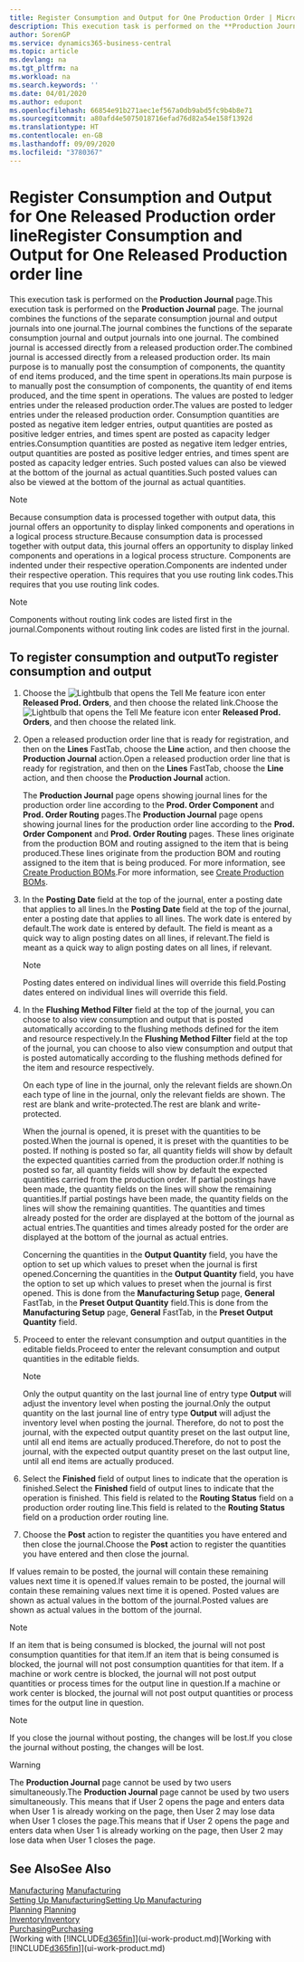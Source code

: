 ```yaml
---
title: Register Consumption and Output for One Production Order | Microsoft Docs
description: This execution task is performed on the **Production Journal** page. The journal combines the functions of the separate consumption journal and output journals into one journal. The combined journal is accessed directly from a released production order. Its main purpose is to manually post the consumption of components, the quantity of end items produced, and the time spent in operations.
author: SorenGP
ms.service: dynamics365-business-central
ms.topic: article
ms.devlang: na
ms.tgt_pltfrm: na
ms.workload: na
ms.search.keywords: ''
ms.date: 04/01/2020
ms.author: edupont
ms.openlocfilehash: 66854e91b271aec1ef567a0db9abd5fc9b4b8e71
ms.sourcegitcommit: a80afd4e5075018716efad76d82a54e158f1392d
ms.translationtype: HT
ms.contentlocale: en-GB
ms.lasthandoff: 09/09/2020
ms.locfileid: "3780367"
---
```

# <a name="register-consumption-and-output-for-one-released-production-order-line"></a><span data-ttu-id="a36b9-106">Register Consumption and Output for One Released Production order line</span><span class="sxs-lookup"><span data-stu-id="a36b9-106">Register Consumption and Output for One Released Production order line</span></span>
<span data-ttu-id="a36b9-107">This execution task is performed on the **Production Journal** page.</span><span class="sxs-lookup"><span data-stu-id="a36b9-107">This execution task is performed on the **Production Journal** page.</span></span> <span data-ttu-id="a36b9-108">The journal combines the functions of the separate consumption journal and output journals into one journal.</span><span class="sxs-lookup"><span data-stu-id="a36b9-108">The journal combines the functions of the separate consumption journal and output journals into one journal.</span></span> <span data-ttu-id="a36b9-109">The combined journal is accessed directly from a released production order.</span><span class="sxs-lookup"><span data-stu-id="a36b9-109">The combined journal is accessed directly from a released production order.</span></span> <span data-ttu-id="a36b9-110">Its main purpose is to manually post the consumption of components, the quantity of end items produced, and the time spent in operations.</span><span class="sxs-lookup"><span data-stu-id="a36b9-110">Its main purpose is to manually post the consumption of components, the quantity of end items produced, and the time spent in operations.</span></span> <span data-ttu-id="a36b9-111">The values are posted to ledger entries under the released production order.</span><span class="sxs-lookup"><span data-stu-id="a36b9-111">The values are posted to ledger entries under the released production order.</span></span> <span data-ttu-id="a36b9-112">Consumption quantities are posted as negative item ledger entries, output quantities are posted as positive ledger entries, and times spent are posted as capacity ledger entries.</span><span class="sxs-lookup"><span data-stu-id="a36b9-112">Consumption quantities are posted as negative item ledger entries, output quantities are posted as positive ledger entries, and times spent are posted as capacity ledger entries.</span></span> <span data-ttu-id="a36b9-113">Such posted values can also be viewed at the bottom of the journal as actual quantities.</span><span class="sxs-lookup"><span data-stu-id="a36b9-113">Such posted values can also be viewed at the bottom of the journal as actual quantities.</span></span>  

> [!NOTE]  
>  <span data-ttu-id="a36b9-114">Because consumption data is processed together with output data, this journal offers an opportunity to display linked components and operations in a logical process structure.</span><span class="sxs-lookup"><span data-stu-id="a36b9-114">Because consumption data is processed together with output data, this journal offers an opportunity to display linked components and operations in a logical process structure.</span></span> <span data-ttu-id="a36b9-115">Components are indented under their respective operation.</span><span class="sxs-lookup"><span data-stu-id="a36b9-115">Components are indented under their respective operation.</span></span> <span data-ttu-id="a36b9-116">This requires that you use routing link codes.</span><span class="sxs-lookup"><span data-stu-id="a36b9-116">This requires that you use routing link codes.</span></span>  

> [!NOTE]  
>  <span data-ttu-id="a36b9-117">Components without routing link codes are listed first in the journal.</span><span class="sxs-lookup"><span data-stu-id="a36b9-117">Components without routing link codes are listed first in the journal.</span></span>  

## <a name="to-register-consumption-and-output"></a><span data-ttu-id="a36b9-118">To register consumption and output</span><span class="sxs-lookup"><span data-stu-id="a36b9-118">To register consumption and output</span></span>  
1.  <span data-ttu-id="a36b9-119">Choose the ![Lightbulb that opens the Tell Me feature](media/ui-search/search_small.png "Tell me what you want to do") icon enter **Released Prod. Orders**, and then choose the related link.</span><span class="sxs-lookup"><span data-stu-id="a36b9-119">Choose the ![Lightbulb that opens the Tell Me feature](media/ui-search/search_small.png "Tell me what you want to do") icon enter **Released Prod. Orders**, and then choose the related link.</span></span>  
2.  <span data-ttu-id="a36b9-120">Open a released production order line that is ready for registration, and then on the **Lines** FastTab, choose the **Line** action, and then choose the **Production Journal** action.</span><span class="sxs-lookup"><span data-stu-id="a36b9-120">Open a released production order line that is ready for registration, and then on the **Lines** FastTab, choose the **Line** action, and then choose the **Production Journal** action.</span></span>  

    <span data-ttu-id="a36b9-121">The **Production Journal** page opens showing journal lines for the production order line according to the **Prod. Order Component** and **Prod. Order Routing** pages.</span><span class="sxs-lookup"><span data-stu-id="a36b9-121">The **Production Journal** page opens showing journal lines for the production order line according to the **Prod. Order Component** and **Prod. Order Routing** pages.</span></span> <span data-ttu-id="a36b9-122">These lines originate from the production BOM and routing assigned to the item that is being produced.</span><span class="sxs-lookup"><span data-stu-id="a36b9-122">These lines originate from the production BOM and routing assigned to the item that is being produced.</span></span> <span data-ttu-id="a36b9-123">For more information, see [Create Production BOMs](production-how-to-create-routings.md).</span><span class="sxs-lookup"><span data-stu-id="a36b9-123">For more information, see [Create Production BOMs](production-how-to-create-routings.md).</span></span>  

3.  <span data-ttu-id="a36b9-124">In the **Posting Date** field at the top of the journal, enter a posting date that applies to all lines.</span><span class="sxs-lookup"><span data-stu-id="a36b9-124">In the **Posting Date** field at the top of the journal, enter a posting date that applies to all lines.</span></span> <span data-ttu-id="a36b9-125">The work date is entered by default.</span><span class="sxs-lookup"><span data-stu-id="a36b9-125">The work date is entered by default.</span></span> <span data-ttu-id="a36b9-126">The field is meant as a quick way to align posting dates on all lines, if relevant.</span><span class="sxs-lookup"><span data-stu-id="a36b9-126">The field is meant as a quick way to align posting dates on all lines, if relevant.</span></span>  

    > [!NOTE]  
    >  <span data-ttu-id="a36b9-127">Posting dates entered on individual lines will override this field.</span><span class="sxs-lookup"><span data-stu-id="a36b9-127">Posting dates entered on individual lines will override this field.</span></span>  

4.  <span data-ttu-id="a36b9-128">In the **Flushing Method Filter** field at the top of the journal, you can choose to also view consumption and output that is posted automatically according to the flushing methods defined for the item and resource respectively.</span><span class="sxs-lookup"><span data-stu-id="a36b9-128">In the **Flushing Method Filter** field at the top of the journal, you can choose to also view consumption and output that is posted automatically according to the flushing methods defined for the item and resource respectively.</span></span>  

    <span data-ttu-id="a36b9-129">On each type of line in the journal, only the relevant fields are shown.</span><span class="sxs-lookup"><span data-stu-id="a36b9-129">On each type of line in the journal, only the relevant fields are shown.</span></span> <span data-ttu-id="a36b9-130">The rest are blank and write-protected.</span><span class="sxs-lookup"><span data-stu-id="a36b9-130">The rest are blank and write-protected.</span></span>  

    <span data-ttu-id="a36b9-131">When the journal is opened, it is preset with the quantities to be posted.</span><span class="sxs-lookup"><span data-stu-id="a36b9-131">When the journal is opened, it is preset with the quantities to be posted.</span></span> <span data-ttu-id="a36b9-132">If nothing is posted so far, all quantity fields will show by default the expected quantities carried from the production order.</span><span class="sxs-lookup"><span data-stu-id="a36b9-132">If nothing is posted so far, all quantity fields will show by default the expected quantities carried from the production order.</span></span> <span data-ttu-id="a36b9-133">If partial postings have been made, the quantity fields on the lines will show the remaining quantities.</span><span class="sxs-lookup"><span data-stu-id="a36b9-133">If partial postings have been made, the quantity fields on the lines will show the remaining quantities.</span></span> <span data-ttu-id="a36b9-134">The quantities and times already posted for the order are displayed at the bottom of the journal as actual entries.</span><span class="sxs-lookup"><span data-stu-id="a36b9-134">The quantities and times already posted for the order are displayed at the bottom of the journal as actual entries.</span></span>  

    <span data-ttu-id="a36b9-135">Concerning the quantities in the **Output Quantity** field, you have the option to set up which values to preset when the journal is first opened.</span><span class="sxs-lookup"><span data-stu-id="a36b9-135">Concerning the quantities in the **Output Quantity** field, you have the option to set up which values to preset when the journal is first opened.</span></span> <span data-ttu-id="a36b9-136">This is done from the **Manufacturing Setup** page, **General** FastTab, in the **Preset Output Quantity** field.</span><span class="sxs-lookup"><span data-stu-id="a36b9-136">This is done from the **Manufacturing Setup** page, **General** FastTab, in the **Preset Output Quantity** field.</span></span>

5.  <span data-ttu-id="a36b9-137">Proceed to enter the relevant consumption and output quantities in the editable fields.</span><span class="sxs-lookup"><span data-stu-id="a36b9-137">Proceed to enter the relevant consumption and output quantities in the editable fields.</span></span>  

    > [!NOTE]  
    >  <span data-ttu-id="a36b9-138">Only the output quantity on the last journal line of entry type **Output** will adjust the inventory level when posting the journal.</span><span class="sxs-lookup"><span data-stu-id="a36b9-138">Only the output quantity on the last journal line of entry type **Output** will adjust the inventory level when posting the journal.</span></span> <span data-ttu-id="a36b9-139">Therefore, do not to post the journal, with the expected output quantity preset on the last output line, until all end items are actually produced.</span><span class="sxs-lookup"><span data-stu-id="a36b9-139">Therefore, do not to post the journal, with the expected output quantity preset on the last output line, until all end items are actually produced.</span></span>  

6.  <span data-ttu-id="a36b9-140">Select the **Finished** field of output lines to indicate that the operation is finished.</span><span class="sxs-lookup"><span data-stu-id="a36b9-140">Select the **Finished** field of output lines to indicate that the operation is finished.</span></span> <span data-ttu-id="a36b9-141">This field is related to the **Routing Status** field on a production order routing line.</span><span class="sxs-lookup"><span data-stu-id="a36b9-141">This field is related to the **Routing Status** field on a production order routing line.</span></span>  
7.  <span data-ttu-id="a36b9-142">Choose the **Post** action to register the quantities you have entered and then close the journal.</span><span class="sxs-lookup"><span data-stu-id="a36b9-142">Choose the **Post** action to register the quantities you have entered and then close the journal.</span></span>  

<span data-ttu-id="a36b9-143">If values remain to be posted, the journal will contain these remaining values next time it is opened.</span><span class="sxs-lookup"><span data-stu-id="a36b9-143">If values remain to be posted, the journal will contain these remaining values next time it is opened.</span></span> <span data-ttu-id="a36b9-144">Posted values are shown as actual values in the bottom of the journal.</span><span class="sxs-lookup"><span data-stu-id="a36b9-144">Posted values are shown as actual values in the bottom of the journal.</span></span>  

> [!NOTE]  
>  <span data-ttu-id="a36b9-145"> If an item that is being consumed is blocked, the journal will not post consumption quantities for that item.</span><span class="sxs-lookup"><span data-stu-id="a36b9-145">If an item that is being consumed is blocked, the journal will not post consumption quantities for that item.</span></span> <span data-ttu-id="a36b9-146">If a machine or work centre is blocked, the journal will not post output quantities or process times for the output line in question.</span><span class="sxs-lookup"><span data-stu-id="a36b9-146">If a machine or work center is blocked, the journal will not post output quantities or process times for the output line in question.</span></span>  

> [!NOTE]  
>  <span data-ttu-id="a36b9-147">If you close the journal without posting, the changes will be lost.</span><span class="sxs-lookup"><span data-stu-id="a36b9-147">If you close the journal without posting, the changes will be lost.</span></span>  

> [!WARNING]  
>  <span data-ttu-id="a36b9-148">The **Production Journal** page cannot be used by two users simultaneously.</span><span class="sxs-lookup"><span data-stu-id="a36b9-148">The **Production Journal** page cannot be used by two users simultaneously.</span></span> <span data-ttu-id="a36b9-149">This means that if User 2 opens the page and enters data when User 1 is already working on the page, then User 2 may lose data when User 1 closes the page.</span><span class="sxs-lookup"><span data-stu-id="a36b9-149">This means that if User 2 opens the page and enters data when User 1 is already working on the page, then User 2 may lose data when User 1 closes the page.</span></span>  

## <a name="see-also"></a><span data-ttu-id="a36b9-150">See Also</span><span class="sxs-lookup"><span data-stu-id="a36b9-150">See Also</span></span>  
<span data-ttu-id="a36b9-151">[Manufacturing](production-manage-manufacturing.md)  </span><span class="sxs-lookup"><span data-stu-id="a36b9-151">[Manufacturing](production-manage-manufacturing.md)  </span></span>  
[<span data-ttu-id="a36b9-152">Setting Up Manufacturing</span><span class="sxs-lookup"><span data-stu-id="a36b9-152">Setting Up Manufacturing</span></span>](production-configure-production-processes.md)  
<span data-ttu-id="a36b9-153">[Planning](production-planning.md)    </span><span class="sxs-lookup"><span data-stu-id="a36b9-153">[Planning](production-planning.md)    </span></span>  
[<span data-ttu-id="a36b9-154">Inventory</span><span class="sxs-lookup"><span data-stu-id="a36b9-154">Inventory</span></span>](inventory-manage-inventory.md)  
[<span data-ttu-id="a36b9-155">Purchasing</span><span class="sxs-lookup"><span data-stu-id="a36b9-155">Purchasing</span></span>](purchasing-manage-purchasing.md)  
<span data-ttu-id="a36b9-156">[Working with [!INCLUDE[d365fin](includes/d365fin_md.md)]](ui-work-product.md)</span><span class="sxs-lookup"><span data-stu-id="a36b9-156">[Working with [!INCLUDE[d365fin](includes/d365fin_md.md)]](ui-work-product.md)</span></span>
